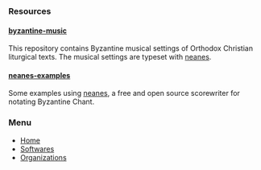 ### Resources

#### [byzantine-music](https://github.com/basil/byzantine-music)

This repository contains Byzantine musical settings of Orthodox Christian liturgical texts. The musical settings are typeset with [neanes](https://github.com/danielgarthur/neanes).

#### [neanes-examples](https://github.com/ilizol/neanes-examples)

Some examples using [neanes](https://github.com/danielgarthur/neanes), a free and open source scorewriter for notating Byzantine Chant.

### Menu

- [Home](README.md)
- [Softwares](Softwares.md)
- [Organizations](Organizations.md)

